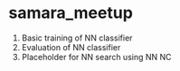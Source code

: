 # samara_meetup

1) Basic training of NN classifier
2) Evaluation of NN classifier
3) Placeholder for NN search using NN NC

